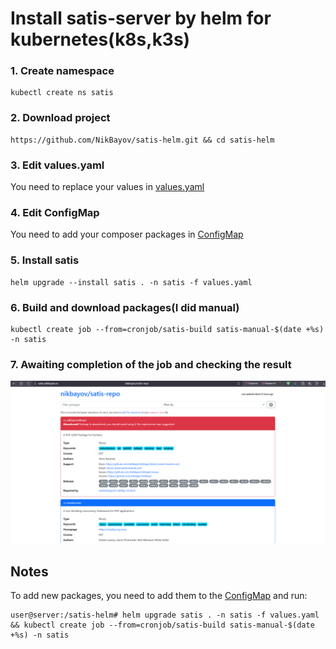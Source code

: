 # Install satis-server by helm for kubernetes(k8s,k3s)

### 1. Create namespace 
```
kubectl create ns satis
```
### 2. Download project
```
https://github.com/NikBayov/satis-helm.git && cd satis-helm
```
### 3. Edit values.yaml
You need to replace your values in [values.yaml](./values.yaml)

### 4. Edit ConfigMap
You need to add your composer packages in [ConfigMap](./templates/configmap-satis.yaml)

### 5. Install satis
```
helm upgrade --install satis . -n satis -f values.yaml
```

### 6. Build and download packages(I did manual)
```
kubectl create job --from=cronjob/satis-build satis-manual-$(date +%s) -n satis
```
### 7. Awaiting completion of the job and checking the result
![Alt text](https://github.com/NikBayov/Administration/blob/main/cache/picture/satis.png)

## Notes
To add new packages, you need to add them to the [ConfigMap](./templates/configmap-satis.yaml) and run:
```
user@server:/satis-helm# helm upgrade satis . -n satis -f values.yaml && kubectl create job --from=cronjob/satis-build satis-manual-$(date +%s) -n satis
```
